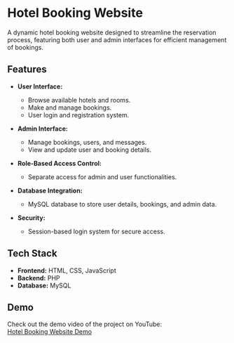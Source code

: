 # Hotel Booking Website

A dynamic hotel booking website designed to streamline the reservation process, featuring both user and admin interfaces for efficient management of bookings.

## Features

- **User Interface:**
  - Browse available hotels and rooms.
  - Make and manage bookings.
  - User login and registration system.
  
- **Admin Interface:**
  - Manage bookings, users, and messages.
  - View and update user and booking details.
  
- **Role-Based Access Control:**
  - Separate access for admin and user functionalities.
  
- **Database Integration:**
  - MySQL database to store user details, bookings, and admin data.

- **Security:**
  - Session-based login system for secure access.

## Tech Stack

- **Frontend:** HTML, CSS, JavaScript
- **Backend:** PHP
- **Database:** MySQL

## Demo

Check out the demo video of the project on YouTube:  
[Hotel Booking Website Demo](https://youtu.be/IIMncSg91zk)


